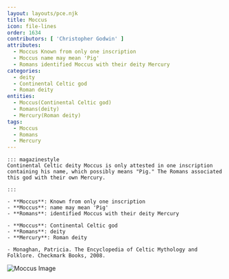 ```yaml
---
layout: layouts/pce.njk
title: Moccus
icon: file-lines
order: 1634
contributors: [ 'Christopher Godwin' ]
attributes:
  - Moccus Known from only one inscription
  - Moccus name may mean 'Pig'
  - Romans identified Moccus with their deity Mercury
categories:
  - deity
  - Continental Celtic god
  - Roman deity
entities:
  - Moccus(Continental Celtic god)
  - Romans(deity)
  - Mercury(Roman deity)
tags:
  - Moccus
  - Romans
  - Mercury
---
```

``` tab [group1:Info]
::: magazinestyle
Continental Celtic deity Moccus is only attested in one inscription containing his name, which possibly means "Pig." The Romans associated this god with their own Mercury.

:::
```
``` tab [group1:Attributes]
- **Moccus**: Known from only one inscription
- **Moccus**: name may mean 'Pig'
- **Romans**: identified Moccus with their deity Mercury
```
``` tab [group1:Entities]
- **Moccus**: Continental Celtic god
- **Romans**: deity
- **Mercury**: Roman deity
```
``` tab [group1:Sources]
- Monaghan, Patricia. The Encyclopedia of Celtic Mythology and Folklore. Checkmark Books, 2008.
```
![Moccus Image](https://upload.wikimedia.org/wikipedia/commons/d/dd/Aulerques_Eburovices_%28R%C3%A9gion_d%27%C3%89vreux%29_Bronze_%C3%A0_l%27enseigne_de_sanglier.jpg)
